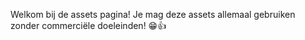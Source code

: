 Welkom bij de assets pagina! Je mag deze assets allemaal gebruiken zonder commerciële doeleinden! 😁👍
